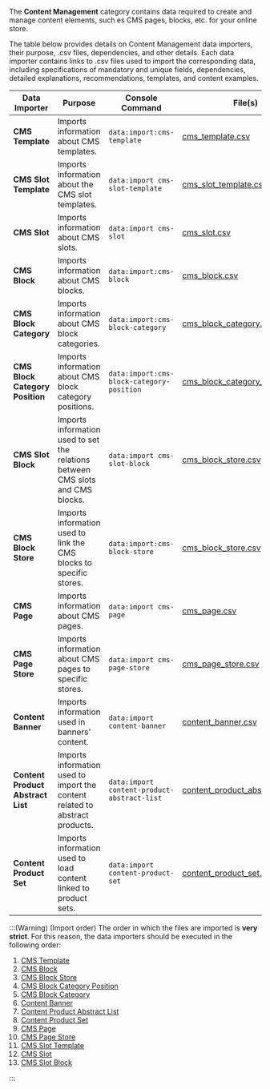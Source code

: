 The **Content Management** category contains data required to create and manage content elements, such es CMS pages, blocks, etc. for your online store.

The table below provides details on Content Management data importers, their purpose, .csv files, dependencies, and other details. Each data importer contains links to .csv files used to import the corresponding data, including specifications of mandatory and unique fields, dependencies, detailed explanations, recommendations, templates, and content examples.

| Data Importer | Purpose | Console Command| File(s) | Dependencies |
| --- | --- | --- | --- |--- |
| **CMS Template**   | Imports information about CMS templates. |`data:import:cms-template` |[ cms_template.csv](https://documentation.spryker.com/docs/en/file-details-cms-templatecsv)|None |
| **CMS Slot Template**   | Imports information about the CMS slot templates. |`data:import cms-slot-template ` | [cms_slot_template.csv](https://documentation.spryker.com/docs/en/file-details-cms-slot-templatecsv)| None|
| **CMS Slot**   | Imports information about CMS slots. |`data:import cms-slot` |[cms_slot.csv](https://documentation.spryker.com/docs/en/file-details-cms-slotcsv) |None |
| **CMS Block**   | Imports information about CMS blocks. |`data:import:cms-block` | [cms_block.csv](https://documentation.spryker.com/docs/en/file-details-cms-blockcsv)|None |
| **CMS Block Category**   |Imports information about CMS block categories. |`data:import:cms-block-category` | [cms_block_category.csv](https://documentation.spryker.com/docs/en/file-details-cms-block-categorycsv)|[cms_block_category_position.csv](https://documentation.spryker.com/docs/en/file-details-cms-block-category-postioncsv) |
| **CMS Block Category Position**   |Imports information about CMS block category positions. |`data:import:cms-block-category-position` |[cms_block_category_position.csv](https://documentation.spryker.com/docs/en/file-details-cms-block-category-postioncsv)|None |
| **CMS Slot Block**   | Imports information used to set the relations between CMS slots and CMS blocks.|`data:import cms-slot-block` | [cms_block_store.csv](https://documentation.spryker.com/docs/en/file-details-cms-block-storecsv)| <ul><li>[cms_slot.csv](https://documentation.spryker.com/docs/en/file-details-cms-slotcsv)</li><li>[cms_block.csv](https://documentation.spryker.com/docs/en/file-details-cms-blockcsv)</li></ul> |
| **CMS Block Store**   | Imports information used to link the CMS blocks to specific stores. |`data:import:cms-block-store` | [cms_block_store.csv](https://documentation.spryker.com/docs/en/file-details-cms-block-storecsv)| <ul><li>[cms_block.csv](https://documentation.spryker.com/docs/en/file-details-cms-blockcsv)</li><li>**stores.php** configuration file of demo shop PHP project</li></ul> |
| **CMS Page**   | Imports information about CMS pages. |`data:import cms-page` |[cms_page.csv](https://documentation.spryker.com/docs/en/file-details-cms-pagecsv) |[cms_template.csv](https://documentation.spryker.com/docs/en/file-details-cms-templatecsv) |
| **CMS Page Store**   | Imports information about CMS pages to specific stores. |`data:import cms-page-store` |[cms_page_store.csv](https://documentation.spryker.com/docs/en/file-details-cms-page-storecsv) | <ul><li>[cms_page.csv](https://documentation.spryker.com/docs/en/file-details-cms-pagecsv)</li><li>**stores.php** configuration file of demo shop PHP project</li></ul>|
| **Content Banner**   | Imports information used in banners' content. |`data:import content-banner` |[content_banner.csv](https://documentation.spryker.com/docs/en/file-details-content-bannercsv) |[glossary.csv](https://documentation.spryker.com/docs/en/file-details-glossarycsv) |
| **Content Product Abstract List**   |Imports information used to import the content related to abstract products.  |`data:import content-product-abstract-list` |[content_product_abstract_list.csv](https://documentation.spryker.com/docs/en/file-details-content-product-abstract-listcsv) |[product_abstract.csv ](https://documentation.spryker.com/docs/en/file-details-product-abstractcsv)|
| **Content Product Set**   |Imports information used to load content linked to product sets.  |`data:import content-product-set ` | [content_product_set.csv](https://documentation.spryker.com/docs/en/file-details-content-product-setcsv)| [product_set.csv](https://documentation.spryker.com/docs/en/file-details-product-setcsv)|



:::(Warning) (Import order)
The order in which the files are imported is **very strict**. For this reason, the data importers should be executed in the following order:

1. [CMS Template](https://documentation.spryker.com/docs/en/file-details-cms-templatecsv)
2. [CMS Block](https://documentation.spryker.com/docs/en/file-details-cms-blockcsv)
3. [CMS Block Store](https://documentation.spryker.com/docs/en/file-details-cms-block-storecsv)
4. [CMS Block Category Position](https://documentation.spryker.com/docs/en/file-details-cms-block-category-postioncsv)
5. [CMS Block Category](https://documentation.spryker.com/docs/en/file-details-cms-block-categorycsv)
6. [Content Banner](https://documentation.spryker.com/docs/en/file-details-content-bannercsv)
7. [Content Product Abstract List](https://documentation.spryker.com/docs/en/file-details-content-product-abstract-listcsv)
8. [Content Product Set](https://documentation.spryker.com/docs/en/file-details-content-product-setcsv)
9. [CMS Page](https://documentation.spryker.com/docs/en/file-details-cms-pagecsv)
10. [CMS Page Store](https://documentation.spryker.com/docs/en/file-details-cms-page-storecsv)
1. [CMS Slot Template](https://documentation.spryker.com/docs/en/file-details-cms-slot-templatecsv)
2. [CMS Slot](https://documentation.spryker.com/docs/en/file-details-cms-slotcsv)
3. [CMS Slot Block](https://documentation.spryker.com/docs/en/file-details-cms-block-storecsv)

:::
